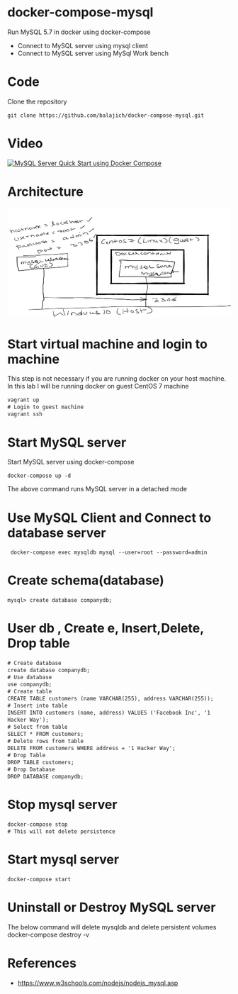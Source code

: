 # docker-compose-mysql
Run MySQL 5.7 in docker using docker-compose
- Connect to MySQL server using mysql client
- Connect to MySQL server using MySql Work bench
# Code
Clone the repository
    
    git clone https://github.com/balajich/docker-compose-mysql.git
# Video
[![MySQL Server Quick Start using Docker Compose](https://img.youtube.com/vi/PevbdsI3_o0/0.jpg)](https://www.youtube.com/watch?v=PevbdsI3_o0)
# Architecture
![architecture](architecture.png "architecture")
# Start virtual machine and login to machine
This step is not necessary if you are running docker on your host machine. In this lab I will be running docker on guest CentOS 7 machine

    vagrant up
    # Login to guest machine
    vagrant ssh
# Start MySQL server
Start MySQL server using docker-compose

    docker-compose up -d
The above command runs MySQL server in a detached mode

# Use MySQL Client and Connect to database server

     docker-compose exec mysqldb mysql --user=root --password=admin
# Create schema(database)

    mysql> create database companydb;
# User db , Create e, Insert,Delete, Drop  table

    # Create database
    create database companydb;
    # Use database
    use companydb;
    # Create table
    CREATE TABLE customers (name VARCHAR(255), address VARCHAR(255));
    # Insert into table
    INSERT INTO customers (name, address) VALUES ('Facebook Inc', '1 Hacker Way');
    # Select from table
    SELECT * FROM customers;
    # Delete rows from table
    DELETE FROM customers WHERE address = '1 Hacker Way';
    # Drop Table
    DROP TABLE customers;
    # Drop Database
    DROP DATABASE companydb;

# Stop mysql server

    docker-compose stop
    # This will not delete persistence

# Start mysql server

    docker-compose start

# Uninstall or Destroy MySQL server
The below command will delete mysqldb and delete persistent volumes
    docker-compose destroy -v

# References
- https://www.w3schools.com/nodejs/nodejs_mysql.asp

